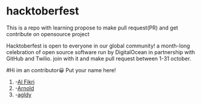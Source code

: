 # hacktoberfest

This is a repo with learning propose to make pull request(PR) and get contribute on opensource project


Hacktoberfest is open to everyone in our global community! a month-long celebration of open source software run by DigitalOcean in partnership with GitHub and Twilio. join with it and make pull request between 1-31 october.

#Hi im an contributor😀 
Put your name here!

1. -[Al Fikri](https://github.com/Al-User12)
2. -[Arnold](https://github.com/violete)
3. -[agldy](https://github.com/agldy)
